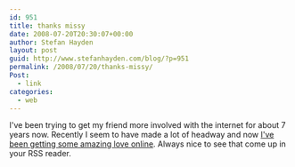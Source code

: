 ```yaml
---
id: 951
title: thanks missy
date: 2008-07-20T20:30:07+00:00
author: Stefan Hayden
layout: post
guid: http://www.stefanhayden.com/blog/?p=951
permalink: /2008/07/20/thanks-missy/
Post:
  - link
categories:
  - web
---
```

I've been trying to get my friend more involved with the internet for about 7 years now. Recently I seem to have made a lot of headway and now <a href="http://monkeyshine.tumblr.com/post/42871785/stefan-is-my-friend-b-c-1-he-is-really">I've been getting some amazing love online</a>. Always nice to see that come up in your RSS reader.
